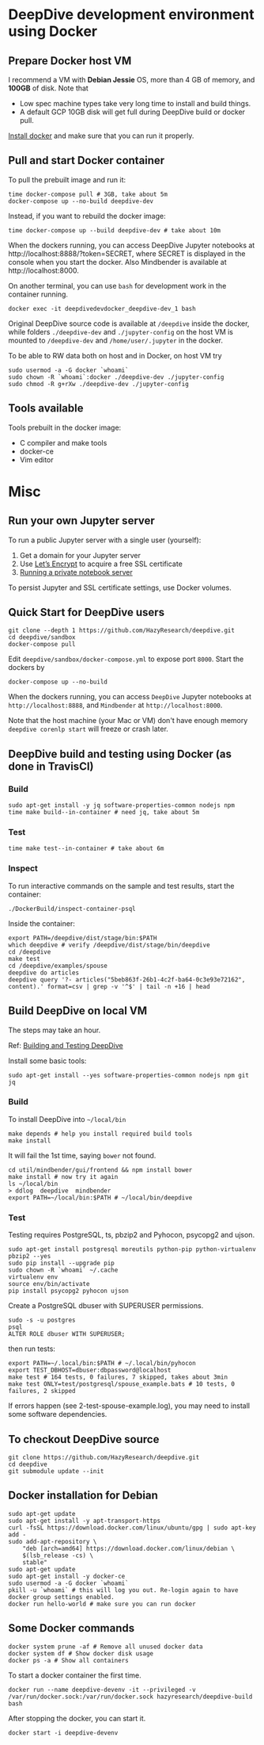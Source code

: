 # DeepDive development environment using Docker

## Prepare Docker host VM

I recommend a VM with **Debian Jessie** OS, more than 4 GB of memory, and **100GB** of disk.
Note that 
- Low spec machine types take very long time to install and build things. 
- A default GCP 10GB disk will get full during DeepDive build or docker pull.

[Install docker](#docker-installation-for-debian) and make sure that you can run it properly.

## Pull and start Docker container

To pull the prebuilt image and run it:

    time docker-compose pull # 3GB, take about 5m
    docker-compose up --no-build deepdive-dev
    
Instead, if you want to rebuild the docker image:

    time docker-compose up --build deepdive-dev # take about 10m
    
When the dockers running, you can 
access DeepDive Jupyter notebooks at http://localhost:8888/?token=SECRET,
where SECRET is displayed in the console when you start the docker.
Also Mindbender is available at http://localhost:8000.

On another terminal, you can use `bash` for development work
in the container running.

    docker exec -it deepdivedevdocker_deepdive-dev_1 bash

Original DeepDive source code is available at `/deepdive` inside the docker,
while folders `./deepdive-dev` and `./jupyter-config` on the host VM is mounted to 
`/deepdive-dev` and `/home/user/.jupyter` in the docker.

To be able to RW data both on host and in Docker, on host VM try

    sudo usermod -a -G docker `whoami`   
    sudo chown -R `whoami`:docker ./deepdive-dev ./jupyter-config
    sudo chmod -R g+rXw ./deepdive-dev ./jupyter-config
 
## Tools available

Tools prebuilt in the docker image:

- C compiler and make tools
- docker-ce
- Vim editor

# Misc

## Run your own Jupyter server

To run a public Jupyter server with a single user (yourself):

1. Get a domain for your Jupyter server
2. Use [Let’s Encrypt](https://letsencrypt.org/) to acquire a free SSL certificate
3. [Running a private notebook server](http://jupyter-notebook.readthedocs.io/en/latest/public_server.html)

To persist Jupyter and SSL certificate settings, use Docker volumes.

## Quick Start for DeepDive users

    git clone --depth 1 https://github.com/HazyResearch/deepdive.git
    cd deepdive/sandbox
    docker-compose pull

Edit `deepdive/sandbox/docker-compose.yml`
to expose port `8000`. Start the dockers by

    docker-compose up --no-build 

When the dockers running, you can 
access `DeepDive` Jupyter notebooks at `http://localhost:8888`,
and `Mindbender` at `http://localhost:8000`.

Note that the host machine (your Mac or VM) don't have enough memory
`deepdive corenlp start` will freeze or crash later.

## DeepDive build and testing using Docker (as done in TravisCI)

### Build

    sudo apt-get install -y jq software-properties-common nodejs npm 
    time make build--in-container # need jq, take about 5m

### Test

    time make test--in-container # take about 6m

### Inspect

To run interactive commands on the sample and test results, start the container:

    ./DockerBuild/inspect-container-psql

Inside the container:

    export PATH=/deepdive/dist/stage/bin:$PATH
    which deepdive # verify /deepdive/dist/stage/bin/deepdive
    cd /deepdive
    make test
    cd /deepdive/examples/spouse
    deepdive do articles
    deepdive query '?- articles("5beb863f-26b1-4c2f-ba64-0c3e93e72162", content).' format=csv | grep -v '^$' | tail -n +16 | head

## Build DeepDive on local VM

The steps may take an hour.

Ref: [Building and Testing DeepDive](http://deepdive.stanford.edu/developer)

Install some basic tools:

    sudo apt-get install --yes software-properties-common nodejs npm git jq

### Build

To install DeepDive into `~/local/bin`

    make depends # help you install required build tools
    make install 
    
It will fail the 1st time, saying `bower` not found.

    cd util/mindbender/gui/frontend && npm install bower
    make install # now try it again
    ls ~/local/bin 
    > ddlog  deepdive  mindbender
    export PATH=~/local/bin:$PATH # ~/local/bin/deepdive

### Test

Testing requires PostgreSQL, ts, pbzip2 and Pyhocon, psycopg2 and ujson.

    sudo apt-get install postgresql moreutils python-pip python-virtualenv pbzip2 --yes
    sudo pip install --upgrade pip
    sudo chown -R `whoami` ~/.cache
    virtualenv env
    source env/bin/activate
    pip install psycopg2 pyhocon ujson

Create a PostgreSQL dbuser with SUPERUSER permissions.

    sudo -s -u postgres
    psql
    ALTER ROLE dbuser WITH SUPERUSER;
    
then run tests:

    export PATH=~/.local/bin:$PATH # ~/.local/bin/pyhocon
    export TEST_DBHOST=dbuser:dbpassword@localhost
    make test # 164 tests, 0 failures, 7 skipped, takes about 3min 
    make test ONLY=test/postgresql/spouse_example.bats # 10 tests, 0 failures, 2 skipped

If errors happen (see 2-test-spouse-example.log), 
you may need to install some software dependencies.

## To checkout DeepDive source

    git clone https://github.com/HazyResearch/deepdive.git
    cd deepdive
    git submodule update --init

## Docker installation for Debian

    sudo apt-get update
    sudo apt-get install -y apt-transport-https
    curl -fsSL https://download.docker.com/linux/ubuntu/gpg | sudo apt-key add -
    sudo add-apt-repository \
        "deb [arch=amd64] https://download.docker.com/linux/debian \
        $(lsb_release -cs) \
        stable"
    sudo apt-get update
    sudo apt-get install -y docker-ce
    sudo usermod -a -G docker `whoami`   
    pkill -u `whoami` # this will log you out. Re-login again to have docker group settings enabled.
    docker run hello-world # make sure you can run docker
    
## Some Docker commands

    docker system prune -af # Remove all unused docker data
    docker system df # Show docker disk usage
    docker ps -a # Show all containers
    

To start a docker container the first time.

    docker run --name deepdive-devenv -it --privileged -v /var/run/docker.sock:/var/run/docker.sock hazyresearch/deepdive-build bash

After stopping the docker, you can start it.

    docker start -i deepdive-devenv
    